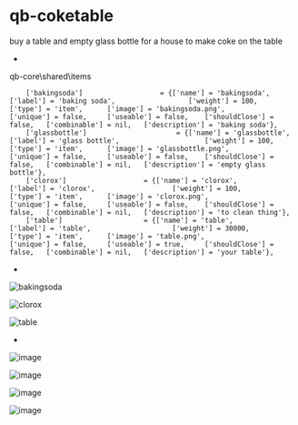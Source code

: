 # qb-coketable
buy a table and empty glass bottle for a house to make coke on the table

*

qb-core\shared\items
```
	['bakingsoda'] 					 = {['name'] = 'bakingsoda', 			  	  	  	['label'] = 'baking soda', 					['weight'] = 100, 		['type'] = 'item', 		['image'] = 'bakingsoda.png', 				['unique'] = false, 	['useable'] = false, 	['shouldClose'] = false,   ['combinable'] = nil,   ['description'] = 'baking soda'},
	['glassbottle'] 					 = {['name'] = 'glassbottle', 			  	  	  	['label'] = 'glass bottle', 					['weight'] = 100, 		['type'] = 'item', 		['image'] = 'glassbottle.png', 				['unique'] = false, 	['useable'] = false, 	['shouldClose'] = false,   ['combinable'] = nil,   ['description'] = 'empty glass bottle'},
	['clorox'] 					 = {['name'] = 'clorox', 			  	  	  	['label'] = 'clorox', 					['weight'] = 100, 		['type'] = 'item', 		['image'] = 'clorox.png', 				['unique'] = false, 	['useable'] = false, 	['shouldClose'] = false,   ['combinable'] = nil,   ['description'] = 'to clean thing'},
	['table'] 					 = {['name'] = 'table', 			  	  	  	['label'] = 'table', 					['weight'] = 30000, 		['type'] = 'item', 		['image'] = 'table.png', 				['unique'] = false, 	['useable'] = true, 	['shouldClose'] = false,   ['combinable'] = nil,   ['description'] = 'your table'},

```

*
![bakingsoda](https://user-images.githubusercontent.com/89742984/174672971-19837887-78eb-4d8f-b8c9-dbd14bba346c.png)

![clorox](https://user-images.githubusercontent.com/89742984/174672977-d9ee2db7-9b01-4366-aae9-97d2e709317e.png)

![table](https://user-images.githubusercontent.com/89742984/174672991-4ddcb973-6ff5-4416-a0de-ec91e38c1dea.png)

*

![image](https://user-images.githubusercontent.com/89742984/174673651-411b38a4-1a81-4f07-aff2-bd988ba3cffd.png)

![image](https://user-images.githubusercontent.com/89742984/174673778-6436cfe3-2fb0-4ea6-accc-bedef5757f5b.png)

![image](https://user-images.githubusercontent.com/89742984/174673893-e034dafe-dae6-4dc4-8975-2674cb8dddf6.png)

![image](https://user-images.githubusercontent.com/89742984/174673935-4838351b-defd-4746-be32-81fe16708e6d.png)

